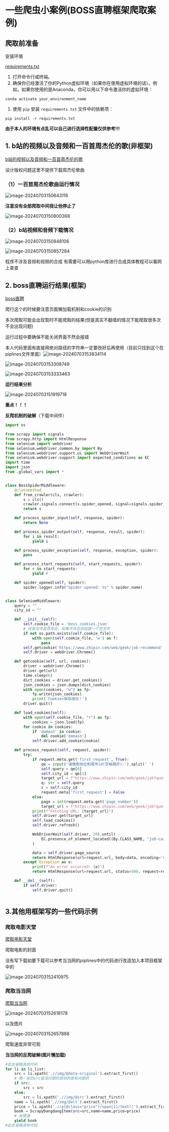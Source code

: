 # 一些爬虫小案例(BOSS直聘框架爬取案例)

## 爬取前准备

安装环境

 [requirements.txt](requirements.txt) 

1. 打开命令行或终端。
2. 确保你已经激活了你的Python虚拟环境（如果你在使用虚拟环境的话）。例如，如果你使用的是Anaconda，你可以用以下命令激活你的虚拟环境：

```shell
conda activate your_environment_name
```

1. 使用 `pip` 安装 `requirements.txt` 文件中的依赖项：

```shell
pip install -r requirements.txt
```

**由于本人的环境有点乱可以自己进行选择性配置仅供参考!!!**

## 1. b站的视频以及音频和一百首周杰伦的歌(非框架)

 [b站的视频以及音频和一百首周杰伦的歌](b站的视频以及音频和一百首周杰伦的歌) 

设计版权问题这里不提供下载周杰伦歌曲

### （1）一百首周杰伦歌曲运行情况

![image-20240703150643116](assets/image-20240703150643116.png)

**注意没有全部爬取中间我让他停止了**

![image-20240703150800368](assets/image-20240703150800368.png)

### （2）b站视频和音频下载情况

![image-20240703150848106](assets/image-20240703150848106.png)

![image-20240703150857284](assets/image-20240703150857284.png)

程序不涉及音频和视频的合成 有需要可以用python库进行合成具体教程可以看网上查查

## 2. boss直聘运行结果(框架)

 [boss直聘](boss直聘) 

爬行这个的时候要注意页面懒加载机制和cookie的识别

多次爬取可能会出现暂时不能爬取的结果(但是其实不翻墙的情况下能爬取很多次不会出现问题)

运行过程中要确保不能关闭界面不然会报错

本人代码里面有直接用绝对路径的字符串一定要改好后再使用（目前只找到这个在piplines文件里面）![image-20240703153834114](assets/image-20240703153834114.png)

![image-20240703153308749](assets/image-20240703153308749.png)

![image-20240703153333463](assets/image-20240703153333463.png)

**运行结果分析**

![image-20240703151919718](assets/image-20240703151919718.png)

**重点！！！**

**反爬机制的破解**（下载中间件）

```python
import os

from scrapy import signals
from scrapy.http import HtmlResponse
from selenium import webdriver
from selenium.webdriver.common.by import By
from selenium.webdriver.support.ui import WebDriverWait
from selenium.webdriver.support import expected_conditions as EC
import time
import json
from .global_vars import *


class BossSpiderMiddleware:
    @classmethod
    def from_crawler(cls, crawler):
        s = cls()
        crawler.signals.connect(s.spider_opened, signal=signals.spider_opened)
        return s

    def process_spider_input(self, response, spider):
        return None

    def process_spider_output(self, response, result, spider):
        for i in result:
            yield i

    def process_spider_exception(self, response, exception, spider):
        pass

    def process_start_requests(self, start_requests, spider):
        for r in start_requests:
            yield r

    def spider_opened(self, spider):
        spider.logger.info("Spider opened: %s" % spider.name)


class SeleniumMiddleware:
    query = ""
    city_id = ""

    def __init__(self):
        self.cookie_file = 'boss_cookies.json'
        # 检查文件是否存在，如果不存在则创建一个空文件
        if not os.path.exists(self.cookie_file):
            with open(self.cookie_file, 'w') as f:
                pass
        self.getcookie('https://www.zhipin.com/web/geek/job-recommend', self.cookie_file)
        self.driver = webdriver.Chrome()

    def getcookie(self, url, cookies):
        driver = webdriver.Chrome()
        driver.get(url)
        time.sleep(6)
        dict_cookies = driver.get_cookies()
        json_cookies = json.dumps(dict_cookies)
        with open(cookies, "w") as fp:
            fp.write(json_cookies)
            print('Cookies保存成功！')
        driver.quit()

    def load_cookies(self):
        with open(self.cookie_file, "r") as fp:
            cookies = json.load(fp)
        for cookie in cookies:
            if 'domain' in cookie:
                del cookie['domain']
            self.driver.add_cookie(cookie)

    def process_request(self, request, spider):
        try:
            if request.meta.get('first_request', True):
                qe = input('请搜索岗位和城市id(空格隔开):').split(' ')
                self.query = qe[0]
                self.city_id = qe[1]
                target_url = f"https://www.zhipin.com/web/geek/job?query={self.query}&city={self.city_id}&page=1"
                q: str = self.query
                c = self.city_id
                request.meta['first_request'] = False
            else:
                page = int(request.meta.get('page_number'))
                target_url = f"https://www.zhipin.com/web/geek/job?query={self.query}&city={self.city_id}&page={page}"
            print(f"Fetching URL: {target_url}")
            self.driver.get(target_url)
            self.load_cookies()
            self.driver.refresh()

            WebDriverWait(self.driver, 20).until(
                EC.presence_of_element_located((By.CLASS_NAME, "job-card-wrapper"))
            )

            data = self.driver.page_source
            return HtmlResponse(url=request.url, body=data, encoding='utf-8', request=request)
        except Exception as e:
            print(f"An error occurred: {e}")
            return HtmlResponse(url=request.url, status=500, request=request)

    def __del__(self):
        if self.driver:
            self.driver.quit()



```

## 3.其他用框架写的一些代码示例

### 爬取电影天堂

 [爬取电影天堂](爬取电影天堂) 

爬取电影的封面

没有写下载如要下载可以参考当当网的piplines中的代码进行改造加入本项目框架中的

![image-20240703152410975](assets/image-20240703152410975.png)

### 爬取当当网

 [爬取当当网](爬取当当网) 

![image-20240703152618178](assets/image-20240703152618178.png)

以及图片

![image-20240703152657888](assets/image-20240703152657888.png)

爬取速度非常可观

**当当网的反爬破解(图片懒加载)**

```python
#此处省略其他代码
for li in li_list:
    src = li.xpath('.//img/@data-original').extract_first()
    # 第一张的src是没问题的其他的是有问题的
    if src:
        src = src
    else:
        src = li.xpath('.//img/@src').extract_first()
    name = li.xpath('.//img/@alt').extract_first()
    price = li.xpath('.//p[@class="price"]/span[1]/text()').extract_first()
    book = ScrapyDangdangItem(src=src,name=name,price=price)
    # 给管道
    yield book
#此处省略其他代码
```

